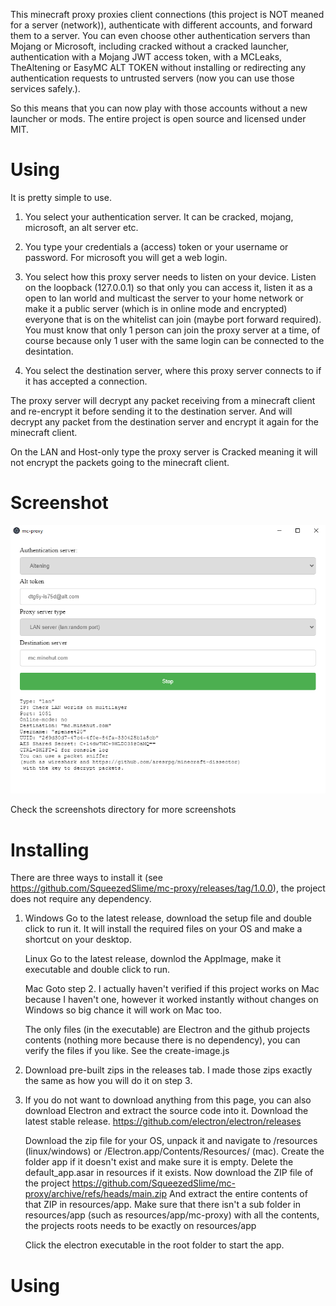 This minecraft proxy proxies client connections (this project is NOT meaned for a server (network)), authenticate with different accounts, and forward them to a server. You can even choose other authentication servers than Mojang or Microsoft, including cracked without a cracked launcher, authentication with a Mojang JWT access token, with a MCLeaks, TheAltening or EasyMC ALT TOKEN without installing or redirecting any authentication requests to untrusted servers (now you can use those services safely.).

So this means that you can now play with those accounts without a new launcher or mods. The entire project is open source and licensed under MIT.

# Using
It is pretty simple to use.

1. You select your authentication server. It can be cracked, mojang, microsoft, an alt server etc.

2. You type your credentials a (access) token or your username or password. For microsoft you will get a web login.

3. You select how this proxy server needs to listen on your device. Listen on the loopback (127.0.0.1) so that only you can access it, listen it as a open to lan world and multicast the server to your home network or make it a public server (which is in online mode and encrypted) everyone that is on the whitelist can join (maybe port forward required).  You must know that only 1 person can join the proxy server at a time, of course because only 1 user with the same login can be connected to the desintation.

4. You select the destination server, where this proxy server connects to if it has accepted a connection.

The proxy server will decrypt any packet receiving from a minecraft client and re-encrypt it before sending it to the destination server.
And will decrypt any packet from the destination server and encrypt it again for the minecraft client.

On the LAN and Host-only type the proxy server is Cracked meaning it will not encrypt the packets going to the minecraft client.

# Screenshot

![Altening on this proxy](screenshots/mc-proxy-altening.PNG?raw=true "MC altneing on mc proxy")

Check the screenshots directory for more screenshots

# Installing

There are three ways to install it (see https://github.com/SqueezedSlime/mc-proxy/releases/tag/1.0.0), the project does not require any dependency.

1. Windows
   Go to the latest release, download the setup file and double click to run it. It will install the required files on your OS and make a shortcut on your desktop.

   Linux
   Go to the latest release, downlod the AppImage, make it executable and double click to run.

   Mac
   Goto step 2. I actually haven't verified if this project works on Mac because I haven't one, however it worked instantly without changes on Windows so big chance it will work on Mac too.

   
   The only files (in the executable) are Electron and the github projects contents (nothing more because there is no dependency), you can verify the files if you like. See the create-image.js
2. Download pre-built zips in the releases tab. I made those zips exactly the same as how you will do it on step 3. 
3. 
    If you do not want to download anything from this page, you can also download Electron and extract the source code into it.
    Download the latest stable release.
    https://github.com/electron/electron/releases

    Download the zip file for your OS, unpack it and navigate to /resources (linux/windows) or /Electron.app/Contents/Resources/ (mac). Create the folder app if it doesn't exist and make sure it is empty.
    Delete the default_app.asar in resources if it exists. Now download the ZIP file of the project https://github.com/SqueezedSlime/mc-proxy/archive/refs/heads/main.zip
    And extract the entire contents of that ZIP in resources/app. Make sure that there isn't a sub folder in resources/app (such as resources/app/mc-proxy) with all the contents, the projects roots needs to be exactly on resources/app

    Click the electron executable in the root folder to start the app.


# Using
